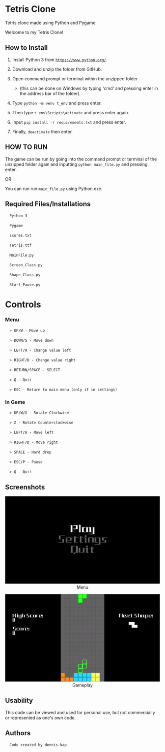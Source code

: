 # Tetris Clone

   Tetris clone made using Python and Pygame

   Welcome to my Tetris Clone!

## How to Install

   1. Install Python 3 from <code><https://www.python.org/></code>.
   2. Download and unzip the folder from GitHub.
   3. Open command prompt or terminal within the unzipped folder
      * (this can be done on Windows by typing 'cmd' and pressing enter in the address bar of the folder).
   3. Type <code>python -m venv t_env</code> and press enter.

   4. Then type <code>t_env\Scripts\activate</code> and press enter again.
   5. Input <code>pip install -r requirements.txt</code> and press enter.
   6. Finally, <code>deactivate</code> then enter.

## HOW TO RUN

The game can be run by going into the command prompt or terminal of the unzipped folder again and inputting <code>python main_file.py</code> and pressing enter.

OR

You can run run <code>main_file.py</code> using Python.exe.

## Required Files/Installations

      Python 3

      Pygame

      scores.txt

      Tetris.ttf

      MainFile.py

      Screen_Class.py

      Shape_Class.py

      Start_Pause.py

# Controls

### Menu

      > UP/W - Move up

      > DOWN/S - Move down

      > LEFT/A - Change value left

      > RIGHT/D - Change value right

      > RETURN/SPACE - SELECT

      > Q - Quit

      > ESC - Return to main menu (only if in settings)

### In Game

      > UP/W/X - Rotate Clockwise

      > Z - Rotate Counterclockwise 

      > LEFT/A - Move left

      > RIGHT/D - Move right

      > SPACE - Hard drop

      > ESC/P - Pause

      > Q - Quit

## Screenshots

<p align="center">
   <img src="Images/start.gif" width="600px">
   <br />
   Menu
</p>


<p align="center">
   <img src="Images/gameplay.gif" width="600px">
   <br />
   Gameplay
</p>

## Usability

   This code can be viewed and used for personal use, but not commercially or represented as one's own code.

## Authors

      Code created by dennis-kap

